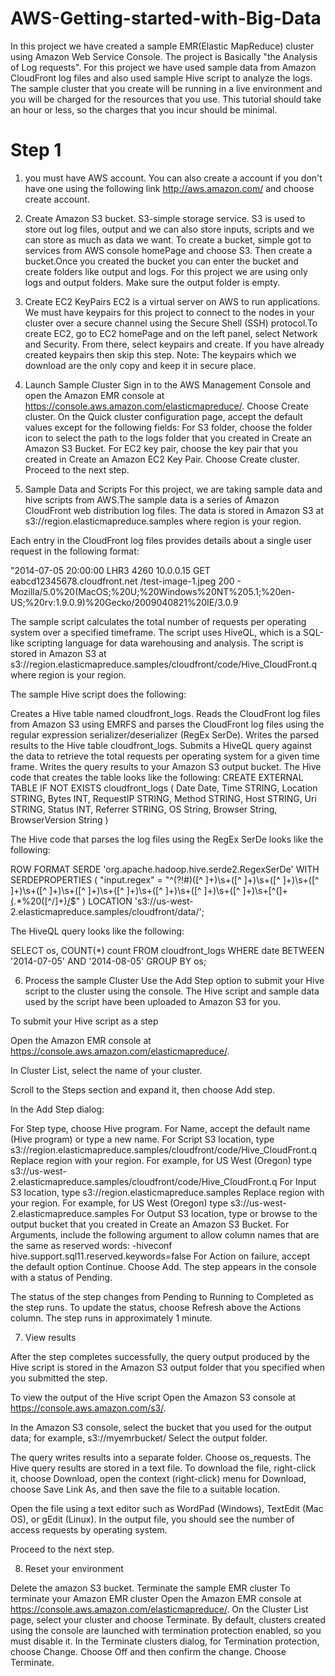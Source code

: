 # AWS-Getting-started-with-Big-Data

In this project we have created a sample EMR(Elastic MapReduce) cluster using Amazon Web Service Console. The project is Basically "the Analysis of Log requests". For this project we have used sample data from Amazon CloudFront log files and also used sample Hive script to analyze the logs. 
The sample cluster that you create will be running in a live environment and you will be charged for the resources that you use. This tutorial should take an hour or less, so the charges that you incur should be minimal.

# Step 1
1. you must have AWS account. You can also create a account if you don't have one using the following link
http://aws.amazon.com/ and choose create account.
 
2. Create Amazon S3 bucket. 
S3-simple storage service. S3 is used to store out log files, output and we can also store inputs, scripts and we can store as much as data we want. To create a bucket, simple got to services from AWS console homePage and choose S3. Then create a bucket.Once you created the bucket you can enter the bucket and create folders like output and logs. For this project we are using only logs and output folders. Make sure the output folder is empty. 

3. Create EC2 KeyPairs 
EC2 is a virtual server on AWS to run applications. We must have keypairs for this project to connect to the nodes in your cluster over a secure channel using the Secure Shell (SSH) protocol.To create EC2, go to EC2 homePage and on the left panel, select Network and Security. From there, select keypairs and create. If you have already created keypairs then skip this step. Note: The keypairs which we download are the only copy and keep it in secure place.

4. Launch Sample Cluster
Sign in to the AWS Management Console and open the Amazon EMR console at https://console.aws.amazon.com/elasticmapreduce/.
  Choose Create cluster.
  On the Quick cluster configuration page, accept the default values except for the following fields:
  For S3 folder, choose the folder icon to select the path to the logs folder that you created in Create an Amazon S3 Bucket.
  For EC2 key pair, choose the key pair that you created in Create an Amazon EC2 Key Pair.
  Choose Create cluster.
  Proceed to the next step.

5. Sample Data and Scripts
For this project, we are taking sample data and hive scripts from AWS.The sample data is a series of Amazon CloudFront web distribution log files. The data is stored in Amazon S3 at s3://region.elasticmapreduce.samples where region is your region.

Each entry in the CloudFront log files provides details about a single user request in the following format:

  "2014-07-05 20:00:00 LHR3 4260 10.0.0.15 GET eabcd12345678.cloudfront.net /test-image-1.jpeg 200 -        Mozilla/5.0%20(MacOS;%20U;%20Windows%20NT%205.1;%20en-US;%20rv:1.9.0.9)%20Gecko/2009040821%20IE/3.0.9
  
The sample script calculates the total number of requests per operating system over a specified timeframe. The script uses HiveQL, which is a SQL-like scripting language for data warehousing and analysis. The script is stored in Amazon S3 at s3://region.elasticmapreduce.samples/cloudfront/code/Hive_CloudFront.q where region is your region.

The sample Hive script does the following:

  Creates a Hive table named cloudfront_logs.
  Reads the CloudFront log files from Amazon S3 using EMRFS and parses the CloudFront log files using the regular expression  serializer/deserializer (RegEx SerDe).
  Writes the parsed results to the Hive table cloudfront_logs.
  Submits a HiveQL query against the data to retrieve the total requests per operating system for a given time frame.
  Writes the query results to your Amazon S3 output bucket.
  The Hive code that creates the table looks like the following:
  CREATE EXTERNAL TABLE IF NOT EXISTS cloudfront_logs ( 
	Date Date, 
	Time STRING, 
	Location STRING, 
	Bytes INT, 
	RequestIP STRING, 
	Method STRING, 
	Host STRING, 
	Uri STRING, 
	Status INT, 
	Referrer STRING, 
	OS String, 
	Browser String, 
	BrowserVersion String 
)


  The Hive code that parses the log files using the RegEx SerDe looks like the following:

ROW FORMAT SERDE 'org.apache.hadoop.hive.serde2.RegexSerDe' 
WITH SERDEPROPERTIES ( "input.regex" = "^(?!#)([^ ]+)\\s+([^ ]+)\\s+([^ ]+)\\s+([^ ]+)\\s+([^ ]+)\\s+([^ ]+)\\s+([^ ]+)\\s+([^ ]+)\\s+([^ ]+)\\s+([^ ]+)\\s+[^\(]+[\(]([^\;]+).*\%20([^\/]+)[\/](.*)$" ) LOCATION 's3://us-west-2.elasticmapreduce.samples/cloudfront/data/';

The HiveQL query looks like the following:

SELECT os, COUNT(*) count FROM cloudfront_logs WHERE date BETWEEN '2014-07-05' AND '2014-08-05' GROUP BY os;

6. Process the sample Cluster
Use the Add Step option to submit your Hive script to the cluster using the console. The Hive script and sample data used by the script have been uploaded to Amazon S3 for you.

To submit your Hive script as a step

Open the Amazon EMR console at https://console.aws.amazon.com/elasticmapreduce/.

In Cluster List, select the name of your cluster.

Scroll to the Steps section and expand it, then choose Add step.

In the Add Step dialog:

For Step type, choose Hive program.
For Name, accept the default name (Hive program) or type a new name.
For Script S3 location, type s3://region.elasticmapreduce.samples/cloudfront/code/Hive_CloudFront.q
Replace region with your region. For example, for US West (Oregon) type s3://us-west-2.elasticmapreduce.samples/cloudfront/code/Hive_CloudFront.q
For Input S3 location, type s3://region.elasticmapreduce.samples
Replace region with your region. For example, for US West (Oregon) type s3://us-west-2.elasticmapreduce.samples
For Output S3 location, type or browse to the output bucket that you created in Create an Amazon S3 Bucket.
For Arguments, include the following argument to allow column names that are the same as reserved words:
-hiveconf hive.support.sql11.reserved.keywords=false
For Action on failure, accept the default option Continue.
Choose Add. The step appears in the console with a status of Pending.

The status of the step changes from Pending to Running to Completed as the step runs. To update the status, choose Refresh above the Actions column. The step runs in approximately 1 minute.

7. View results

After the step completes successfully, the query output produced by the Hive script is stored in the Amazon S3 output folder that you specified when you submitted the step.

To view the output of the Hive script
Open the Amazon S3 console at https://console.aws.amazon.com/s3/.

In the Amazon S3 console, select the bucket that you used for the output data; for example, s3://myemrbucket/
Select the output folder.

The query writes results into a separate folder. Choose os_requests.
The Hive query results are stored in a text file. To download the file, right-click it, choose Download, open the context (right-click) menu for Download, choose Save Link As, and then save the file to a suitable location.

Open the file using a text editor such as WordPad (Windows), TextEdit (Mac OS), or gEdit (Linux). In the output file, you should see the number of access requests by operating system.

Proceed to the next step.

8. Reset your environment

Delete the amazon S3 bucket.
Terminate the sample EMR cluster
  To terminate your Amazon EMR cluster
  Open the Amazon EMR console at https://console.aws.amazon.com/elasticmapreduce/.
  On the Cluster List page, select your cluster and choose Terminate.
    By default, clusters created using the console are launched with termination protection enabled, so you must disable it. In the           Terminate clusters dialog, for Termination protection, choose Change.
  Choose Off and then confirm the change.
  Choose Terminate.

